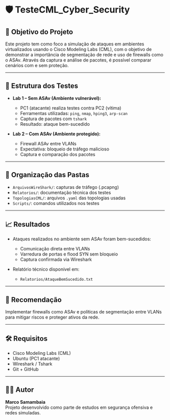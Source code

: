 # 🛡️ TesteCML_Cyber_Security

## 📌 Objetivo do Projeto

Este projeto tem como foco a simulação de ataques em ambientes virtualizados usando o Cisco Modeling Labs (CML), com o objetivo de demonstrar a importância de segmentação de rede e uso de firewalls como o ASAv. Através da captura e análise de pacotes, é possível comparar cenários com e sem proteção.

---

## 🧪 Estrutura dos Testes

- **Lab 1 – Sem ASAv (Ambiente vulnerável):**
  - PC1 (atacante) realiza testes contra PC2 (vítima)
  - Ferramentas utilizadas: `ping`, `nmap`, `hping3`, `arp-scan`
  - Captura de pacotes com `tshark`
  - Resultado: ataque bem-sucedido

- **Lab 2 – Com ASAv (Ambiente protegido):**
  - Firewall ASAv entre VLANs
  - Expectativa: bloqueio de tráfego malicioso
  - Captura e comparação dos pacotes

---

## 📂 Organização das Pastas

- `ArquivosWireShark/`: capturas de tráfego (.pcapng)
- `Relatorios/`: documentação técnica dos testes
- `TopologiasCML/`: arquivos `.yaml` das topologias usadas
- `Scripts/`: comandos utilizados nos testes

---

## 📈 Resultados

- Ataques realizados no ambiente sem ASAv foram bem-sucedidos:
  - Comunicação direta entre VLANs
  - Varredura de portas e flood SYN sem bloqueio
  - Captura confirmada via Wireshark

- Relatório técnico disponível em:
  - `Relatorios/AtaqueBemSucedido.txt`

---

## 🔐 Recomendação

Implementar firewalls como ASAv e políticas de segmentação entre VLANs para mitigar riscos e proteger ativos da rede.

---

## 🛠️ Requisitos

- Cisco Modeling Labs (CML)
- Ubuntu (PC1 atacante)
- Wireshark / Tshark
- Git + GitHub

---

## 👨‍💻 Autor

**Marco Samambaia**  
Projeto desenvolvido como parte de estudos em segurança ofensiva e redes simuladas.
